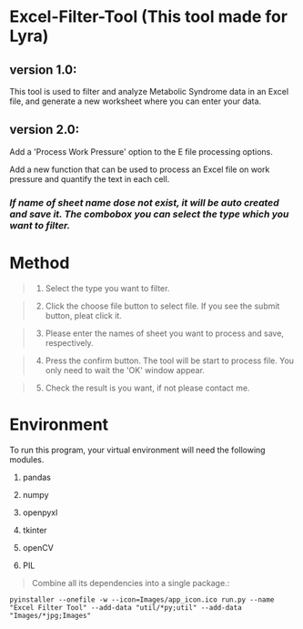 # Excel-Filter-Tool  (This tool made for Lyra)


## version 1.0:

This tool is used to filter and analyze Metabolic Syndrome data in an Excel file, and generate a new worksheet where you can enter your data.

## version 2.0:

Add a 'Process Work Pressure' option to the E file processing options.

Add a new function that can be used to process an Excel file on work pressure and quantify the text in each cell.

### *If name of sheet name dose not exist, it will be auto created and save it. The combobox you can select the type which you want to filter.*

# Method

> 1. Select the type you want to filter.

> 2. Click the choose file button to select file. If you see the submit button, pleat click it.

> 3. Please enter the names of sheet you want to process and save, respectively.

> 4. Press the confirm button. The tool will be start to process file. You only need to wait the 'OK' window appear.

> 5. Check the result is you want, if not please contact me.

# Environment

To run this program, your virtual environment will need the following modules.

1. pandas

2. numpy

3. openpyxl

4. tkinter

5. openCV

6. PIL

> Combine all its dependencies into a single package.:

    pyinstaller --onefile -w --icon=Images/app_icon.ico run.py --name "Excel Filter Tool" --add-data "util/*py;util" --add-data   "Images/*jpg;Images"





